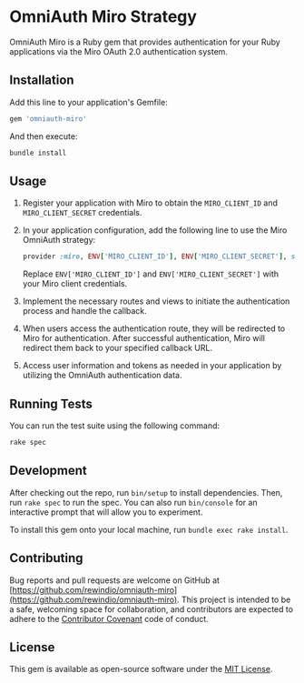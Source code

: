 # OmniAuth Miro Strategy

OmniAuth Miro is a Ruby gem that provides authentication for your Ruby applications via the Miro OAuth 2.0 authentication system.

## Installation

Add this line to your application's Gemfile:

```ruby
gem 'omniauth-miro'
```

And then execute:

```bash
bundle install
```

## Usage

1. Register your application with Miro to obtain the `MIRO_CLIENT_ID` and `MIRO_CLIENT_SECRET` credentials.

2. In your application configuration, add the following line to use the Miro OmniAuth strategy:

   ```ruby
   provider :miro, ENV['MIRO_CLIENT_ID'], ENV['MIRO_CLIENT_SECRET'], scope: 'vso.auditlog etc...', callback_path: '/link/miro/oauth_callback'
   ```

   Replace `ENV['MIRO_CLIENT_ID']` and `ENV['MIRO_CLIENT_SECRET']` with your Miro client credentials.

3. Implement the necessary routes and views to initiate the authentication process and handle the callback.

4. When users access the authentication route, they will be redirected to Miro for authentication. After successful authentication, Miro will redirect them back to your specified callback URL.

5. Access user information and tokens as needed in your application by utilizing the OmniAuth authentication data.

## Running Tests

You can run the test suite using the following command:

```bash
rake spec
```

## Development

After checking out the repo, run `bin/setup` to install dependencies. Then, run `rake spec` to run the spec. You can also run `bin/console` for an interactive prompt that will allow you to experiment.

To install this gem onto your local machine, run `bundle exec rake install`.

## Contributing

Bug reports and pull requests are welcome on GitHub at [https://github.com/rewindio/omniauth-miro](https://github.com/rewindio/omniauth-miro). This project is intended to be a safe, welcoming space for collaboration, and contributors are expected to adhere to the [Contributor Covenant](https://www.contributor-covenant.org) code of conduct.

## License

This gem is available as open-source software under the [MIT License](https://opensource.org/licenses/MIT).
